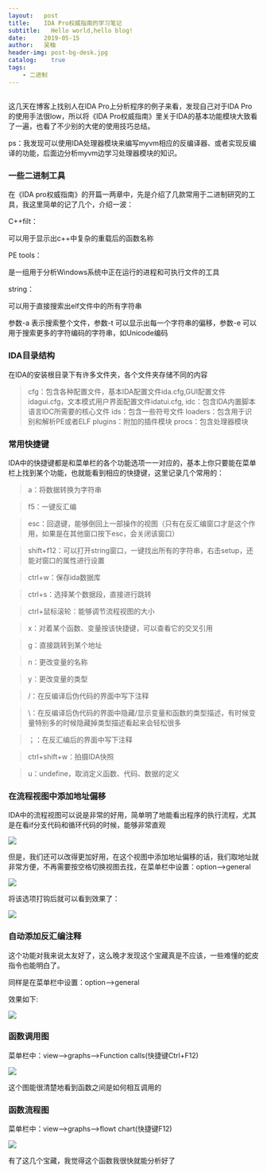 ```yaml
---
layout:   post
title:    IDA Pro权威指南的学习笔记
subtitle:   Hello world,hello blog!
date:     2019-05-15
author:   吴柚
header-img: post-bg-desk.jpg
catalog:    true
tags:
    - 二进制
---
```


##

这几天在博客上找别人在IDA Pro上分析程序的例子来看，发现自己对于IDA Pro的使用手法很low，所以将《IDA Pro权威指南》里关于IDA的基本功能模块大致看了一遍，也看了不少别的大佬的使用技巧总结。

ps：我发现可以使用IDA处理器模块来编写myvm相应的反编译器、或者实现反编译的功能，后面边分析myvm边学习处理器模块的知识。

### 一些二进制工具

在《IDA pro权威指南》的开篇一两章中，先是介绍了几款常用于二进制研究的工具，我这里简单的记了几个，介绍一波：

C++filt：

可以用于显示出c++中复杂的重载后的函数名称

PE tools：

是一组用于分析Windows系统中正在运行的进程和可执行文件的工具

string：

可以用于直接搜索出elf文件中的所有字符串

参数-a 表示搜索整个文件，参数-t 可以显示出每一个字符串的偏移，参数-e 可以用于搜索更多的字符编码的字符串，如Unicode编码

### IDA目录结构

在IDA的安装根目录下有许多文件夹，各个文件夹存储不同的内容

> cfg：包含各种配置文件，基本IDA配置文件ida.cfg,GUI配置文件idagui.cfg，文本模式用户界面配置文件idatui.cfg,
> idc：包含IDA内置脚本语言IDC所需要的核心文件
> ids：包含一些符号文件
> loaders：包含用于识别和解析PE或者ELF
> plugins：附加的插件模块
> procs：包含处理器模块

### 常用快捷键

IDA中的快捷键都是和菜单栏的各个功能选项一一对应的，基本上你只要能在菜单栏上找到某个功能，也就能看到相应的快捷键，这里记录几个常用的：

> a：将数据转换为字符串

> f5：一键反汇编

> esc：回退键，能够倒回上一部操作的视图（只有在反汇编窗口才是这个作用，如果是在其他窗口按下esc，会关闭该窗口）

> shift+f12：可以打开string窗口，一键找出所有的字符串，右击setup，还能对窗口的属性进行设置

> ctrl+w：保存ida数据库

> ctrl+s：选择某个数据段，直接进行跳转

> ctrl+鼠标滚轮：能够调节流程视图的大小

> x：对着某个函数、变量按该快捷键，可以查看它的交叉引用

> g：直接跳转到某个地址

> n：更改变量的名称

> y：更改变量的类型

> /：在反编译后伪代码的界面中写下注释

> \：在反编译后伪代码的界面中隐藏/显示变量和函数的类型描述，有时候变量特别多的时候隐藏掉类型描述看起来会轻松很多

> ；：在反汇编后的界面中写下注释

> ctrl+shift+w：拍摄IDA快照

>  u：undefine，取消定义函数、代码、数据的定义

### 在流程视图中添加地址偏移

IDA中的流程视图可以说是非常的好用，简单明了地能看出程序的执行流程，尤其是在看if分支代码和循环代码的时候，能够非常直观

![](https://i.loli.net/2019/05/15/5cdc1c5ac641277289.png)

但是，我们还可以改得更加好用，在这个视图中添加地址偏移的话，我们取地址就非常方便，不再需要按空格切换视图去找，在菜单栏中设置：option–>general

![](https://i.loli.net/2019/05/15/5cdc1ca83982d24754.png)

将该选项打钩后就可以看到效果了：

![](https://i.loli.net/2019/05/15/5cdc1c5c3388992615.png)

### 自动添加反汇编注释

这个功能对我来说太友好了，这么晚才发现这个宝藏真是不应该，一些难懂的蛇皮指令也能明白了。

同样是在菜单栏中设置：option–>general

效果如下:

![](https://i.loli.net/2019/05/15/5cdc1d3c3194c19586.png)

### 函数调用图

菜单栏中：view–>graphs–>Function calls(快捷键Ctrl+F12)

![](https://i.loli.net/2019/05/15/5cdc1da67a81467076.png)

这个图能很清楚地看到函数之间是如何相互调用的

### 函数流程图

菜单栏中：view–>graphs–>flowt chart(快捷键F12)

![](https://i.loli.net/2019/05/15/5cdc1dfe6f1f173050.png)

有了这几个宝藏，我觉得这个函数我很快就能分析好了
